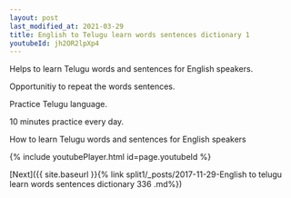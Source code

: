 ```yaml
---
layout: post
last_modified_at: 2021-03-29
title: English to Telugu learn words sentences dictionary 1 
youtubeId: jh2OR2lpXp4
---
```

 
 
Helps to learn Telugu words and sentences for English speakers.

Opportunitiy to repeat the words sentences. 

Practice Telugu language. 
 
10 minutes practice every day. 
 
How to learn Telugu words and sentences for English speakers 
 
{% include youtubePlayer.html id=page.youtubeId %}
 
 
[Next]({{ site.baseurl }}{% link  split1/_posts/2017-11-29-English to telugu learn words sentences dictionary 336 .md%})
 
